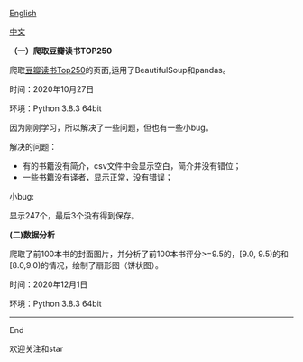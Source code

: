 [English](./README.md)

[中文](README_zh.md)

**（一）爬取豆瓣读书TOP250**

爬取[豆瓣读书Top250](https://book.douban.com/top250?start=0)的页面,运用了BeautifulSoup和pandas。

时间：2020年10月27日

环境：Python 3.8.3 64bit

因为刚刚学习，所以解决了一些问题，但也有一些小bug。

解决的问题：

+ 有的书籍没有简介，csv文件中会显示空白，简介并没有错位；
+ 一些书籍没有译者，显示正常，没有错误；

小bug:

显示247个，最后3个没有得到保存。

**(二)数据分析**

爬取了前100本书的封面图片，并分析了前100本书评分>=9.5的，[9.0, 9.5)的和[8.0,9.0)的情况，绘制了扇形图（饼状图）。

时间：2020年12月1日

环境：Python 3.8.3 64bit

-------------------------------------------------
End

欢迎关注和star